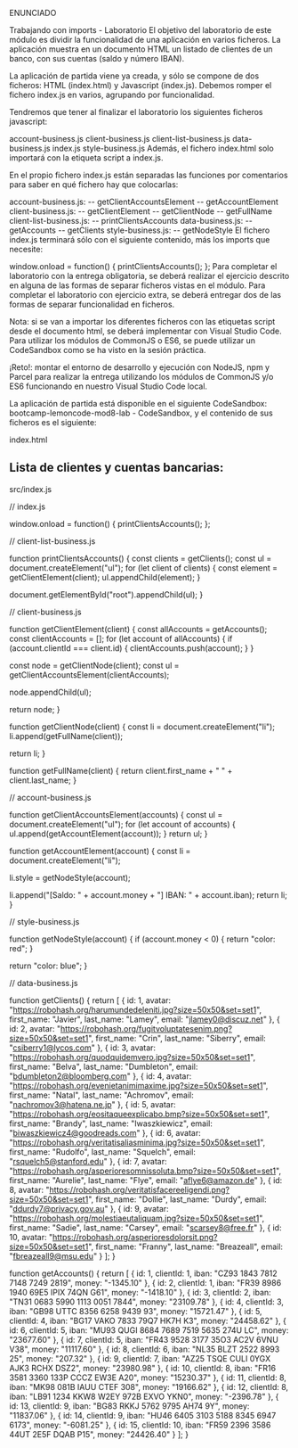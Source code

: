 ENUNCIADO

Trabajando con imports - Laboratorio
El objetivo del laboratorio de este módulo es dividir la funcionalidad de una aplicación en varios ficheros. La aplicación muestra en un documento HTML un listado de clientes de un banco, con sus cuentas (saldo y número IBAN).

La aplicación de partida viene ya creada, y sólo se compone de dos ficheros: HTML (index.html) y Javascript (index.js). Debemos romper el fichero index.js en varios, agrupando por funcionalidad.

Tendremos que tener al finalizar el laboratorio los siguientes ficheros javascript:

account-business.js
client-business.js
client-list-business.js
data-business.js
index.js
style-business.js
Además, el fichero index.html solo importará con la etiqueta script a index.js.

En el propio fichero index.js están separadas las funciones por comentarios para saber en qué fichero hay que colocarlas:

account-business.js: -- getClientAccountsElement -- getAccountElement
client-business.js: -- getClientElement -- getClientNode -- getFullName
client-list-business.js: -- printClientsAccounts
data-business.js: -- getAccounts -- getClients
style-business.js: -- getNodeStyle
El fichero index.js terminará sólo con el siguiente contenido, más los imports que necesite:

window.onload = function() {
  printClientsAccounts();
};
Para completar el laboratorio con la entrega obligatoria, se deberá realizar el ejercicio descrito en alguna de las formas de separar ficheros vistas en el módulo. Para completar el laboratorio con ejercicio extra, se deberá entregar dos de las formas de separar funcionalidad en ficheros.

Nota: si se van a importar los diferentes ficheros con las etiquetas script desde el documento html, se deberá implementar con Visual Studio Code. Para utilizar los módulos de CommonJS o ES6, se puede utilizar un CodeSandbox como se ha visto en la sesión práctica.

¡Reto!: montar el entorno de desarrollo y ejecución con NodeJS, npm y Parcel para realizar la entrega utilizando los módulos de CommonJS y/o ES6 funcionando en nuestro Visual Studio Code local.

La aplicación de partida está disponible en el siguiente CodeSandbox: bootcamp-lemoncode-mod8-lab - CodeSandbox, y el contenido de sus ficheros es el siguiente:

index.html

<!DOCTYPE html>
<html lang="es">
  <head>
    <meta charset="UTF-8" />
    <meta name="viewport" content="width=device-width, initial-scale=1.0" />
    <meta http-equiv="X-UA-Compatible" content="ie=edge" />
    <title>Laboratorio Módulo 8</title>
    <script src="./src/index.js"></script>
  </head>
  <body>
    <h2>Lista de clientes y cuentas bancarias:</h2>
    <div id="root"></div>
  </body>
</html>
src/index.js

// index.js 

window.onload = function() {
  printClientsAccounts();
};

// client-list-business.js

function printClientsAccounts() {
  const clients = getClients();
  const ul = document.createElement("ul");
  for (let client of clients) {
    const element = getClientElement(client);
    ul.appendChild(element);
  }

  document.getElementById("root").appendChild(ul);
}

// client-business.js

function getClientElement(client) {
  const allAccounts = getAccounts();
  const clientAccounts = [];
  for (let account of allAccounts) {
    if (account.clientId === client.id) {
      clientAccounts.push(account);
    }
  }

  const node = getClientNode(client);
  const ul = getClientAccountsElement(clientAccounts);

  node.appendChild(ul);

  return node;
}

function getClientNode(client) {
  const li = document.createElement("li");
  li.append(getFullName(client));

  return li;
}

function getFullName(client) {
  return client.first_name + " " + client.last_name;
}

// account-business.js

function getClientAccountsElement(accounts) {
  const ul = document.createElement("ul");
  for (let account of accounts) {
    ul.append(getAccountElement(account));
  }
  return ul;
}

function getAccountElement(account) {
  const li = document.createElement("li");

  li.style = getNodeStyle(account);

  li.append("[Saldo: " + account.money + "] IBAN: " + account.iban);
  return li;
}

// style-business.js

function getNodeStyle(account) {
  if (account.money < 0) {
    return "color: red";
  }

  return "color: blue";
}

// data-business.js

function getClients() {
  return [
    {
      id: 1,
      avatar: "https://robohash.org/harumundedeleniti.jpg?size=50x50&set=set1",
      first_name: "Javier",
      last_name: "Lamey",
      email: "jlamey0@discuz.net"
    },
    {
      id: 2,
      avatar:
        "https://robohash.org/fugitvoluptatesenim.png?size=50x50&set=set1",
      first_name: "Crin",
      last_name: "Siberry",
      email: "csiberry1@lycos.com"
    },
    {
      id: 3,
      avatar: "https://robohash.org/quodquidemvero.jpg?size=50x50&set=set1",
      first_name: "Belva",
      last_name: "Dumbleton",
      email: "bdumbleton2@bloomberg.com"
    },
    {
      id: 4,
      avatar: "https://robohash.org/evenietanimimaxime.jpg?size=50x50&set=set1",
      first_name: "Natal",
      last_name: "Achromov",
      email: "nachromov3@hatena.ne.jp"
    },
    {
      id: 5,
      avatar: "https://robohash.org/eositaqueexplicabo.bmp?size=50x50&set=set1",
      first_name: "Brandy",
      last_name: "Iwaszkiewicz",
      email: "biwaszkiewicz4@goodreads.com"
    },
    {
      id: 6,
      avatar:
        "https://robohash.org/veritatisaliasminima.jpg?size=50x50&set=set1",
      first_name: "Rudolfo",
      last_name: "Squelch",
      email: "rsquelch5@stanford.edu"
    },
    {
      id: 7,
      avatar:
        "https://robohash.org/asperioresomnissoluta.bmp?size=50x50&set=set1",
      first_name: "Aurelie",
      last_name: "Flye",
      email: "aflye6@amazon.de"
    },
    {
      id: 8,
      avatar:
        "https://robohash.org/veritatisfacereeligendi.png?size=50x50&set=set1",
      first_name: "Dollie",
      last_name: "Durdy",
      email: "ddurdy7@privacy.gov.au"
    },
    {
      id: 9,
      avatar: "https://robohash.org/molestiaeutaliquam.jpg?size=50x50&set=set1",
      first_name: "Sadie",
      last_name: "Carsey",
      email: "scarsey8@free.fr"
    },
    {
      id: 10,
      avatar: "https://robohash.org/asperioresdolorsit.png?size=50x50&set=set1",
      first_name: "Franny",
      last_name: "Breazeall",
      email: "fbreazeall9@msu.edu"
    }
  ];
}

function getAccounts() {
  return [
    {
      id: 1,
      clientId: 1,
      iban: "CZ93 1843 7812 7148 7249 2819",
      money: "-1345.10"
    },
    {
      id: 2,
      clientId: 1,
      iban: "FR39 8986 1940 69E5 IPIX 74QN G61",
      money: "-1418.10"
    },
    {
      id: 3,
      clientId: 2,
      iban: "TN31 0683 5990 1113 0051 7844",
      money: "23109.78"
    },
    {
      id: 4,
      clientId: 3,
      iban: "GB98 UTTC 8356 6258 9439 93",
      money: "15721.47"
    },
    {
      id: 5,
      clientId: 4,
      iban: "BG17 VAKO 7833 79Q7 HK7H K3",
      money: "24458.62"
    },
    {
      id: 6,
      clientId: 5,
      iban: "MU93 QUGI 8684 7689 7519 5635 274U LC",
      money: "23677.60"
    },
    {
      id: 7,
      clientId: 5,
      iban: "FR43 9528 3177 35O3 AC2V 6VNU V38",
      money: "11117.60"
    },
    {
      id: 8,
      clientId: 6,
      iban: "NL35 BLZT 2522 8993 25",
      money: "207.32"
    },
    {
      id: 9,
      clientId: 7,
      iban: "AZ25 TSQE CULI 0YGX AJK3 RCHX DSZ2",
      money: "23980.98"
    },
    {
      id: 10,
      clientId: 8,
      iban: "FR16 3581 3360 133P CCCZ EW3E A20",
      money: "15230.37"
    },
    {
      id: 11,
      clientId: 8,
      iban: "MK98 081B IAUU CTEF 308",
      money: "19166.62"
    },
    {
      id: 12,
      clientId: 8,
      iban: "LB91 1234 KKW8 W2EY 972B EXVO YKN0",
      money: "-2396.78"
    },
    {
      id: 13,
      clientId: 9,
      iban: "BG83 RKKJ 5762 9795 AH74 9Y",
      money: "11837.06"
    },
    {
      id: 14,
      clientId: 9,
      iban: "HU46 6405 3103 5188 8345 6947 6173",
      money: "-6081.25"
    },
    {
      id: 15,
      clientId: 10,
      iban: "FR59 2396 3586 44UT 2E5F DQAB P15",
      money: "24426.40"
    }
  ];
}
